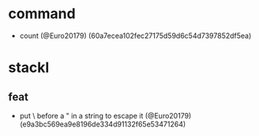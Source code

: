 # command

* count (@Euro20179) (60a7ecea102fec27175d59d6c54d7397852df5ea)


# stackl

## feat

* put \\ before a " in a string to escape it (@Euro20179) (e9a3bc569ea9e8196de334d91132f65e53471264)


